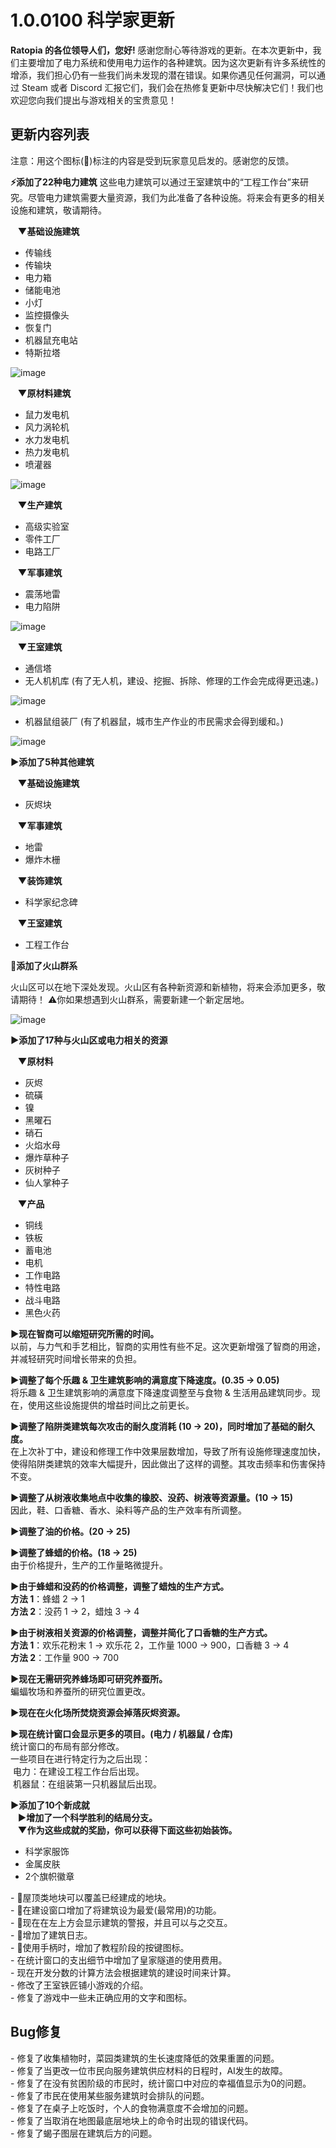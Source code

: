 # 1.0.0100 科学家更新

**Ratopia 的各位领导人们，您好!**
感谢您耐心等待游戏的更新。在本次更新中，我们主要增加了电力系统和使用电力运作的各种建筑。因为这次更新有许多系统性的增添，我们担心仍有一些我们尚未发现的潜在错误。如果你遇见任何漏洞，可以通过 Steam 或者 Discord 汇报它们，我们会在热修复更新中尽快解决它们！我们也欢迎您向我们提出与游戏相关的宝贵意见！

## 更新内容列表

注意：用这个图标(💌)标注的内容是受到玩家意见启发的。感谢您的反馈。

**⚡添加了22种电力建筑**
这些电力建筑可以通过王室建筑中的“工程工作台”来研究。尽管电力建筑需要大量资源，我们为此准备了各种设施。将来会有更多的相关设施和建筑，敬请期待。

&nbsp;&nbsp;&nbsp;**▼基础设施建筑**

- 传输线
- 传输块
- 电力箱
- 储能电池
- 小灯
- 监控摄像头
- 恢复门
- 机器鼠充电站
- 特斯拉塔

![image](https://clan.st.dl.eccdnx.com/images//43311876/d6df5b9f3f3758c3fc558f1e9254ecf5121bcbd8.gif)

&nbsp;&nbsp;&nbsp;**▼原材料建筑**

- 鼠力发电机
- 风力涡轮机
- 水力发电机
- 热力发电机
- 喷灌器

![image](https://clan.st.dl.eccdnx.com/images//43311876/d3acc6f29c21c87390c67b86816f6cb3983710f9.gif)

&nbsp;&nbsp;&nbsp;**▼生产建筑**

- 高级实验室
- 零件工厂
- 电路工厂

&nbsp;&nbsp;&nbsp;**▼军事建筑**

- 震荡地雷
- 电力陷阱

![image](https://clan.st.dl.eccdnx.com/images//43311876/40265992e5c71b69a1d175f203bcab7ed42eff77.gif)

&nbsp;&nbsp;&nbsp;**▼王室建筑**

- 通信塔
- 无人机机库 (有了无人机，建设、挖掘、拆除、修理的工作会完成得更迅速。)

![image](https://clan.st.dl.eccdnx.com/images//43311876/84f8fec8c9ce9253e4da350fcf96776d79a2d7a3.gif)

- 机器鼠组装厂 (有了机器鼠，城市生产作业的市民需求会得到缓和。)

![image](https://clan.st.dl.eccdnx.com/images//43311876/3a7f0469979ed96bb321555e4ab5548905fe7507.gif)

**▶添加了5种其他建筑**

&nbsp;&nbsp;&nbsp;**▼基础设施建筑**

- 灰烬块

&nbsp;&nbsp;&nbsp;**▼军事建筑**

- 地雷
- 爆炸木栅

&nbsp;&nbsp;&nbsp;**▼装饰建筑**

- 科学家纪念碑

&nbsp;&nbsp;&nbsp;**▼王室建筑**

- 工程工作台

**🌋添加了火山群系**

火山区可以在地下深处发现。火山区有各种新资源和新植物，将来会添加更多，敬请期待！
⚠️你如果想遇到火山群系，需要新建一个新定居地。

![image](https://clan.st.dl.eccdnx.com/images//43311876/c71618adafd2aab82271e90ef46011cf98583610.png)

**▶添加了17种与火山区或电力相关的资源**

&nbsp;&nbsp;&nbsp;**▼原材料**

- 灰烬
- 硫磺
- 镍
- 黑曜石
- 硝石
- 火焰水母
- 爆炸草种子
- 灰树种子
- 仙人掌种子

&nbsp;&nbsp;&nbsp;**▼产品**

- 铜线
- 铁板
- 蓄电池
- 电机
- 工作电路
- 特性电路
- 战斗电路
- 黑色火药

**▶现在智商可以缩短研究所需的时间。**  
以前，与力气和手艺相比，智商的实用性有些不足。这次更新增强了智商的用途，并减轻研究时间增长带来的负担。

**▶调整了每个乐趣 & 卫生建筑影响的满意度下降速度。(0.35 → 0.05)**  
将乐趣 & 卫生建筑影响的满意度下降速度调整至与食物 & 生活用品建筑同步。现在，使用这些设施提供的增益时间比之前更长。

**▶调整了陷阱类建筑每次攻击的耐久度消耗 (10 → 20)，同时增加了基础的耐久度。**  
在上次补丁中，建设和修理工作中效果层数增加，导致了所有设施修理速度加快，使得陷阱类建筑的效率大幅提升，因此做出了这样的调整。其攻击频率和伤害保持不变。

**▶调整了从树液收集地点中收集的橡胶、没药、树液等资源量。(10 → 15)**  
因此，鞋、口香糖、香水、染料等产品的生产效率有所调整。

**▶调整了油的价格。(20 → 25)**

**▶调整了蜂蜡的价格。(18 → 25)**  
由于价格提升，生产的工作量略微提升。

**▶由于蜂蜡和没药的价格调整，调整了蜡烛的生产方式。**  
**方法 1**：蜂蜡 2 → 1  
**方法 2**：没药 1 → 2，蜡烛 3 → 4

**▶由于树液相关资源的价格调整，调整并简化了口香糖的生产方式。**  
**方法 1**：欢乐花粉末 1 → 欢乐花 2，工作量 1000 → 900，口香糖 3 → 4  
**方法 2**：工作量 900 → 700

**▶现在无需研究养蜂场即可研究养蚕所。**  
蝙蝠牧场和养蚕所的研究位置更改。

**▶现在在火化场所焚烧资源会掉落灰烬资源。**

**▶现在统计窗口会显示更多的项目。(电力 / 机器鼠 / 仓库)**  
统计窗口的布局有部分修改。  
一些项目在进行特定行为之后出现：  
&nbsp;电力：在建设工程工作台后出现。  
&nbsp;机器鼠：在组装第一只机器鼠后出现。

**▶添加了10个新成就**  
&nbsp;&nbsp;&nbsp;**▶增加了一个科学胜利的结局分支。**  
&nbsp;&nbsp;&nbsp;**▼作为这些成就的奖励，你可以获得下面这些初始装饰。**

- 科学家服饰
- 金属皮肤
- 2个旗帜徽章

\- 💌屋顶类地块可以覆盖已经建成的地块。  
\- 💌在建设窗口增加了将建筑设为最爱(最常用)的功能。  
\- 💌现在在左上方会显示建筑的警报，并且可以与之交互。  
\- 💌增加了建筑日志。  
\- 💌使用手柄时，增加了教程阶段的按键图标。  
\- 在统计窗口的支出细节中增加了皇家隧道的使用费用。  
\- 现在开发分数的计算方法会根据建筑的建设时间来计算。  
\- 修改了王室铁匠铺小游戏的介绍。  
\- 修复了游戏中一些未正确应用的文字和图标。

## Bug修复

\- 修复了收集植物时，菜园类建筑的生长速度降低的效果重置的问题。  
\- 修复了当更改一位市民向服务建筑供应材料的日程时，AI发生的故障。  
\- 修复了在没有贫困阶级的市民时，统计窗口中对应的幸福值显示为0的问题。  
\- 修复了市民在使用某些服务建筑时会排队的问题。  
\- 修复了在桌子上吃饭时，个人的食物满意度不会增加的问题。  
\- 修复了当取消在地图最底层地块上的命令时出现的错误代码。  
\- 修复了蝎子图层在建筑后方的问题。
